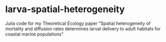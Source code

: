 # larva-spatial-heterogeneity
Julia code for my Theoretical Ecology paper "Spatial heterogeneity of mortality and diffusion rates determines larval delivery to adult habitats for coastal marine populations"
